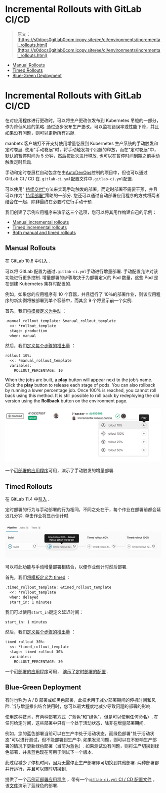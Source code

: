 # Incremental Rollouts with GitLab CI/CD

> 原文：[https://s0docs0gitlab0com.icopy.site/ee/ci/environments/incremental_rollouts.html](https://s0docs0gitlab0com.icopy.site/ee/ci/environments/incremental_rollouts.html)

*   [Manual Rollouts](#manual-rollouts)
*   [Timed Rollouts](#timed-rollouts)
*   [Blue-Green Deployment](#blue-green-deployment)

# Incremental Rollouts with GitLab CI/CD[](#incremental-rollouts-with-gitlab-cicd "Permalink")

在对应用程序进行更改时，可以将生产更改仅发布到 Kubernetes 吊舱的一部分，作为降低风险的策略. 通过逐步发布生产更改，可以监视错误率或性能下降，并且如果没有问题，则可以更新所有吊舱.

manbetx 客户端打不开支持使用增量卷展到 Kubernetes 生产系统的手动触发和定时卷展. 使用"手动卷展"时，将手动触发每个吊舱的释放，而在"定时卷展"中，默认的暂停时间为 5 分钟，然后按批次进行释放. 也可以在暂停时间到期之前手动触发定时启动.

手动和定时卷展栏自动包含在由[AutoDevOps](../../topics/autodevops/index.html)控制的项目中，但也可以通过 GitLab CI / CD 在`.gitlab-ci.yml`配置文件中`.gitlab-ci.yml`配置.

可以使用" [持续交付"](../introduction/index.html#continuous-delivery)方法来实现手动触发的部署，而定时部署不需要干预，并且可以作为" [持续部署"](../introduction/index.html#continuous-deployment)策略的一部分. 您还可以通过自动部署应用程序的方式将两者结合在一起，除非最终在必要时进行手动干预.

我们创建了示例应用程序来演示这三个选项，您可以将其用作构建自己的示例：

*   [Manual incremental rollouts](https://gitlab.com/gl-release/incremental-rollout-example/blob/master/.gitlab-ci.yml)
*   [Timed incremental rollouts](https://gitlab.com/gl-release/timed-rollout-example/blob/master/.gitlab-ci.yml)
*   [Both manual and timed rollouts](https://gitlab.com/gl-release/incremental-timed-rollout-example/blob/master/.gitlab-ci.yml)

## Manual Rollouts[](#manual-rollouts "Permalink")

在 GitLab 10.8 中[引入](https://gitlab.com/gitlab-org/gitlab/-/issues/5415) .

可以将 GitLab 配置为通过`.gitlab-ci.yml`手动进行增量部署. 手动配置允许对该功能进行更多控制. 增量部署的步骤取决于为部署定义的 Pod 数量，这些 Pod 是在创建 Kubernetes 集群时配置的.

例如，如果您的应用程序有 10 个容器，并且运行了 10％的部署作业，则该应用程序的新实例将被部署到单个容器中，而其余 9 个将显示前一个实例.

首先，我们[将模板定义为手动](https://gitlab.com/gl-release/incremental-rollout-example/blob/master/.gitlab-ci.yml#L100-103) ：

```
.manual_rollout_template: &manual_rollout_template
  <<: *rollout_template
  stage: production
  when: manual 
```

然后，我们[定义每个步骤的推出量](https://gitlab.com/gl-release/incremental-rollout-example/blob/master/.gitlab-ci.yml#L152-155) ：

```
rollout 10%:
  <<: *manual_rollout_template
  variables:
    ROLLOUT_PERCENTAGE: 10 
```

When the jobs are built, a **play** button will appear next to the job’s name. Click the **play** button to release each stage of pods. You can also rollback by running a lower percentage job. Once 100% is reached, you cannot roll back using this method. It is still possible to roll back by redeploying the old version using the **Rollback** button on the environment page.

[![Play button](img/184e7323733c8aa9331e3fbef102e17c.png)](img/incremental_rollouts_play_v12_7.png)

一个[可部署的应用程序](https://gitlab.com/gl-release/incremental-rollout-example)可用，演示了手动触发的增量部署.

## Timed Rollouts[](#timed-rollouts "Permalink")

在 GitLab 11.4 中[引入](https://gitlab.com/gitlab-org/gitlab/-/issues/7545) .

定时部署的行为与手动部署的行为相同，不同之处在于，每个作业在部署前都会延迟几分钟. 单击作业将显示倒计时.

[![Timed rollout](img/261e6c6422bccbb978c24c0728f3a593.png)](img/timed_rollout_v12_7.png)

可以将此功能与手动增量部署相结合，以便作业倒计时然后部署.

首先，我们[将模板定义为 timed](https://gitlab.com/gl-release/timed-rollout-example/blob/master/.gitlab-ci.yml#L86-89) ：

```
.timed_rollout_template: &timed_rollout_template
  <<: *rollout_template
  when: delayed
  start_in: 1 minutes 
```

我们可以使用`start_in`键定义延迟时间：

```
start_in: 1 minutes 
```

然后，我们[定义每个步骤的推出量](https://gitlab.com/gl-release/timed-rollout-example/blob/master/.gitlab-ci.yml#L97-101) ：

```
timed rollout 30%:
  <<: *timed_rollout_template
  stage: timed rollout 30%
  variables:
    ROLLOUT_PERCENTAGE: 30 
```

一个[可部署的应用程序](https://gitlab.com/gl-release/timed-rollout-example)可用， [演示了定时部署的配置](https://gitlab.com/gl-release/timed-rollout-example/blob/master/.gitlab-ci.yml#L86-95) .

## Blue-Green Deployment[](#blue-green-deployment "Permalink")

有时也称为 A / B 部署或红黑色部署，此技术用于减少部署期间的停机时间和风险. 当与增量推出结合使用时，您可以最大程度地减少导致问题的部署的影响.

使用这种技术，有两种部署方式（"蓝色"和"绿色"，但是可以使用任何命名）. 在任何给定时间，这些部署中只有一个处于活动状态，除非在增量部署期间.

例如，您的蓝色部署当前可以在生产中处于活动状态，而绿色部署"处于活动状态"可以进行测试，但不能部署到生产中. 如果发现问题，则可以在不影响生产部署的情况下更新绿色部署（当前为蓝色）. 如果测试没有问题，则将生产切换到绿色部署，并且蓝色现在可用于测试下一个版本.

此过程减少了停机时间，因为无需停止生产部署即可切换到其他部署. 两种部署都并行运行，并且可以随时切换到.

提供了一个[示例可部署应用程序](https://gitlab.com/gl-release/blue-green-example) ，带有一个[`gitlab-ci.yml` CI / CD 配置文件](https://gitlab.com/gl-release/blue-green-example/blob/master/.gitlab-ci.yml) ，该[文件](https://gitlab.com/gl-release/blue-green-example/blob/master/.gitlab-ci.yml)演示了蓝绿色的部署.